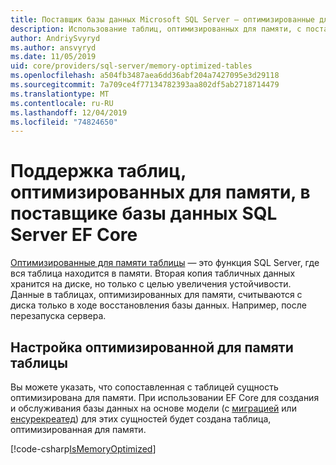 ```yaml
---
title: Поставщик базы данных Microsoft SQL Server — оптимизированные для памяти таблицы — EF Core
description: Использование таблиц, оптимизированных для памяти, с поставщиком базы данных SQL Server Entity Framework Core
author: AndriySvyryd
ms.author: ansvyryd
ms.date: 11/05/2019
uid: core/providers/sql-server/memory-optimized-tables
ms.openlocfilehash: a504fb3487aea6dd36abf204a7427095e3d29118
ms.sourcegitcommit: 7a709ce4f77134782393aa802df5ab2718714479
ms.translationtype: MT
ms.contentlocale: ru-RU
ms.lasthandoff: 12/04/2019
ms.locfileid: "74824650"
---
```

# <a name="memory-optimized-tables-support-in-sql-server-ef-core-database-provider"></a>Поддержка таблиц, оптимизированных для памяти, в поставщике базы данных SQL Server EF Core

[Оптимизированные для памяти таблицы](/sql/relational-databases/in-memory-oltp/memory-optimized-tables) — это функция SQL Server, где вся таблица находится в памяти. Вторая копия табличных данных хранится на диске, но только с целью увеличения устойчивости. Данные в таблицах, оптимизированных для памяти, считываются с диска только в ходе восстановления базы данных. Например, после перезапуска сервера.

## <a name="configuring-a-memory-optimized-table"></a>Настройка оптимизированной для памяти таблицы

Вы можете указать, что сопоставленная с таблицей сущность оптимизирована для памяти. При использовании EF Core для создания и обслуживания базы данных на основе модели (с [миграцией](xref:core/managing-schemas/migrations/index) или [енсурекреатед](/dotnet/api/Microsoft.EntityFrameworkCore.Storage.IDatabaseCreator.EnsureCreated)) для этих сущностей будет создана таблица, оптимизированная для памяти.

[!code-csharp[IsMemoryOptimized](../../../../samples/core/SqlServer/InMemory/InMemoryContext.cs?name=IsMemoryOptimized)]

